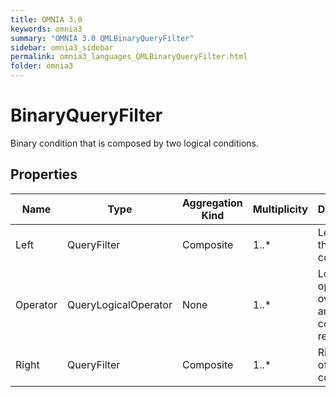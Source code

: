 ```yaml
---
title: OMNIA 3.0
keywords: omnia3
summary: "OMNIA 3.0 QMLBinaryQueryFilter"
sidebar: omnia3_sidebar
permalink: omnia3_languages_QMLBinaryQueryFilter.html
folder: omnia3
---
```


# BinaryQueryFilter
Binary condition that is composed by two logical conditions.
## Properties
Name | Type | Aggregation Kind | Multiplicity | Description
--------- | --------- | --------- | --------- | ---------
Left | QueryFilter | Composite | 1..* | Left part of the condition.
Operator | QueryLogicalOperator | None | 1..* | Logical operator over the left and right condition result.
Right | QueryFilter | Composite | 1..* | Right part of the condition.

